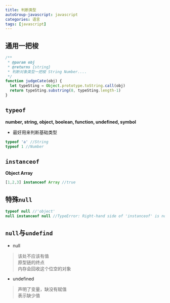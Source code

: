 ```yaml
---
title: 判断类型
autoGroup-javascript: javascript  
categories: 语言
tags: [javascript]
---
```

 
<Meta/>  
 
## 通用一把梭
```js
/**
 * @param obj
 * @returns {string}
 * 判断对象类型一把梭 String Number....
 */
function judgeCate(obj) {
  let typeSting = Object.prototype.toString.call(obj)
  return typeSting.substring(8, typeSting.length-1)
}
```

## `typeof`
**number, string, object, boolean, function, undefined, symbol**
* 最好用来判断基础类型
```js
typeof 'a' //String
typeof 1 //Number
```

## `instanceof`
**Object Array**
```js
[1,2,3] instanceof Array //true
```

## 特殊`null`
```js
typeof null //'object'
null instanceof null //TypeError: Right-hand side of 'instanceof' is not an object
```

## `null`与`undefind`
* null
> 该处不应该有值  
> 原型链的终点  
> 内存会回收这个位空的对象

* undefined
> 声明了变量，缺没有赋值   
> 表示缺少值